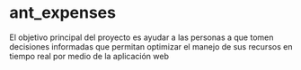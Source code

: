 # ant_expenses
El objetivo principal del proyecto es ayudar a las personas a que tomen decisiones informadas que permitan optimizar el manejo de sus recursos en tiempo real por medio de la aplicación web
